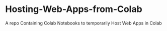 # Hosting-Web-Apps-from-Colab
A repo Containing Colab Notebooks to temporarily Host Web Apps in Colab

